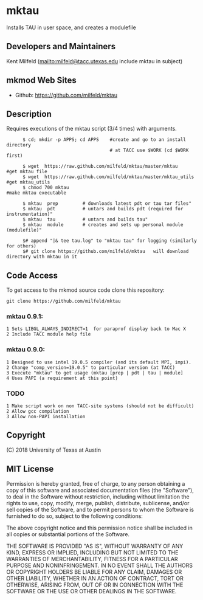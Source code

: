 # mktau
Installs TAU in user space, and creates a modulefile

## Developers and Maintainers
Kent Milfeld  (<mailto:milfeld@tacc.utexas.edu> include mktau in subject)

## mkmod Web Sites
* Github:        https://github.com/milfeld/mktau

## Description

Requires executions of the mktau script (3/4 times) with arguments.

```shell
      $ cd; mkdir -p APPS; cd APPS    #create and go to an install directory
                                      # at TACC use $WORK (cd $WORK first)
                                      
      $ wget  https://raw.github.com/milfeld/mktau/master/mktau        #get mktau file
      $ wget  https://raw.github.com/milfeld/mktau/master/mktau_utils  #get mktau_utils
      $ chmod 700 mktau                                                #make mktau executable
      
      $ mktau  prep         # downloads latest pdt or tau tar files"
      $ mktau  pdt          # untars and builds pdt (required for instrumentation)"
      $ mktau  tau          # untars and builds tau"
      $ mktau  module       # creates and sets up personal module (modulefile)"
      
      $# append "|& tee tau.log" to "mktau tau" for logging (similarly for others)
      $# git clone https://github.com/milfeld/mktau   will download directory with mktau in it
```

## Code Access
To get access to the mkmod source code clone this repository:

    git clone https://github.com/milfeld/mktau
    
### mktau 0.9.1:
    1 Sets LIBGL_ALWAYS_INDIRECT=1  for paraprof display back to Mac X
    2 Include TACC module help file
    
### mktau 0.9.0:
    1 Designed to use intel 19.0.5 compiler (and its default MPI, impi).
    2 Change "comp_version=19.0.5" to particular version (at TACC)
    3 Execute "mktau" to get usage (mktau [prep | pdt | tau | module]
    4 Uses PAPI (a requirement at this point)
    
### TODO
    1 Make script work on non TACC-site systems (should not be difficult)
    2 Allow gcc compilation
    3 Allow non-PAPI installation

## Copyright
(C) 2018 University of Texas at Austin

## MIT License

Permission is hereby granted, free of charge, to any person obtaining a copy
of this software and associated documentation files (the "Software"), to deal
in the Software without restriction, including without limitation the rights
to use, copy, modify, merge, publish, distribute, sublicense, and/or sell
copies of the Software, and to permit persons to whom the Software is
furnished to do so, subject to the following conditions:

The above copyright notice and this permission notice shall be included in all
copies or substantial portions of the Software.

THE SOFTWARE IS PROVIDED "AS IS", WITHOUT WARRANTY OF ANY KIND, EXPRESS OR
IMPLIED, INCLUDING BUT NOT LIMITED TO THE WARRANTIES OF MERCHANTABILITY,
FITNESS FOR A PARTICULAR PURPOSE AND NONINFRINGEMENT. IN NO EVENT SHALL THE
AUTHORS OR COPYRIGHT HOLDERS BE LIABLE FOR ANY CLAIM, DAMAGES OR OTHER
LIABILITY, WHETHER IN AN ACTION OF CONTRACT, TORT OR OTHERWISE, ARISING FROM,
OUT OF OR IN CONNECTION WITH THE SOFTWARE OR THE USE OR OTHER DEALINGS IN THE
SOFTWARE.
